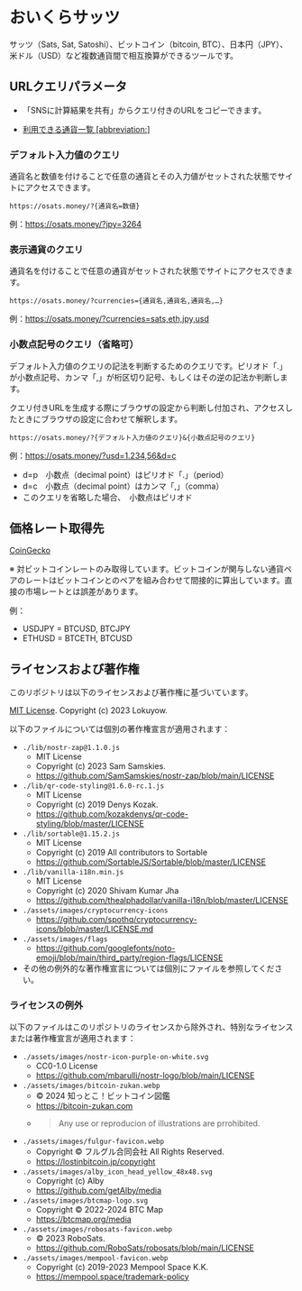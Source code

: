 # おいくらサッツ
サッツ（Sats, Sat, Satoshi）、ビットコイン（bitcoin, BTC）、日本円（JPY）、米ドル（USD）など複数通貨間で相互換算ができるツールです。
## URLクエリパラメータ

- 「SNSに計算結果を共有」からクエリ付きのURLをコピーできます。

- [利用できる通貨一覧 [abbreviation:]](./assets/data/currencies.json)

### デフォルト入力値のクエリ
通貨名と数値を付けることで任意の通貨とその入力値がセットされた状態でサイトにアクセスできます。
```
https://osats.money/?{通貨名=数値}
```
例：https://osats.money/?jpy=3264

### 表示通貨のクエリ

通貨名を付けることで任意の通貨がセットされた状態でサイトにアクセスできます。

```
https://osats.money/?currencies={通貨名,通貨名,通貨名,…}
```

例：https://osats.money/?currencies=sats,eth,jpy,usd


### 小数点記号のクエリ（省略可）
デフォルト入力値のクエリの記法を判断するためのクエリです。ピリオド「.」が小数点記号、カンマ「,」が桁区切り記号、もしくはその逆の記法か判断します。

クエリ付きURLを生成する際にブラウザの設定から判断し付加され、アクセスしたときにブラウザの設定に合わせて解釈します。
```
https://osats.money/?{デフォルト入力値のクエリ}&{小数点記号のクエリ}
```
例：https://osats.money/?usd=1.234,56&d=c

- d=p　小数点（decimal point）はピリオド「.」（period）
- d=c　小数点（decimal point）はカンマ「,」（comma）
- このクエリを省略した場合、　小数点はピリオド

## 価格レート取得先
[CoinGecko](https://www.coingecko.com/ja)

※ 対ビットコインレートのみ取得しています。ビットコインが関与しない通貨ペアのレートはビットコインとのペアを組み合わせて間接的に算出しています。直接の市場レートとは誤差があります。

例：
- USDJPY = BTCUSD, BTCJPY
- ETHUSD = BTCETH, BTCUSD 

## ライセンスおよび著作権
このリポジトリは以下のライセンスおよび著作権に基づいています。

 [MIT License](./LICENSE). Copyright (c) 2023 Lokuyow.

以下のファイルについては個別の著作権宣言が適用されます：

- `./lib/nostr-zap@1.1.0.js`
  - MIT License
  - Copyright (c) 2023 Sam Samskies.
  - https://github.com/SamSamskies/nostr-zap/blob/main/LICENSE
- `./lib/qr-code-styling@1.6.0-rc.1.js`
  - MIT License
  - Copyright (c) 2019 Denys Kozak.
  - https://github.com/kozakdenys/qr-code-styling/blob/master/LICENSE
- `./lib/sortable@1.15.2.js`
  - MIT License
  - Copyright (c) 2019 All contributors to Sortable
  - https://github.com/SortableJS/Sortable/blob/master/LICENSE
- `./lib/vanilla-i18n.min.js`
  - MIT License
  - Copyright (c) 2020 Shivam Kumar Jha
  - https://github.com/thealphadollar/vanilla-i18n/blob/master/LICENSE
- `./assets/images/cryptocurrency-icons`
  - https://github.com/spothq/cryptocurrency-icons/blob/master/LICENSE.md
- `./assets/images/flags`
  - https://github.com/googlefonts/noto-emoji/blob/main/third_party/region-flags/LICENSE
- その他の例外的な著作権宣言については個別にファイルを参照してください。

### ライセンスの例外
以下のファイルはこのリポジトリのライセンスから除外され、特別なライセンスまたは著作権宣言が適用されます：

- `./assets/images/nostr-icon-purple-on-white.svg`
  - CC0-1.0 License
  - https://github.com/mbarulli/nostr-logo/blob/main/LICENSE
- `./assets/images/bitcoin-zukan.webp`
  - © 2024 知っとこ！ビットコイン図鑑
  - https://bitcoin-zukan.com
  - > Any use or reproducion of illustrations are prrohibited.
- `./assets/images/fulgur-favicon.webp`
  - Copyright © フルグル合同会社 All Rights Reserved.
  - https://lostinbitcoin.jp/copyright
- `./assets/images/alby_icon_head_yellow_48x48.svg`
  - Copyright (c) Alby
  - https://github.com/getAlby/media
- `./assets/images/btcmap-logo.svg`
  - Copyright © 2022-2024 BTC Map
  - https://btcmap.org/media
- `./assets/images/robosats-favicon.webp`
  - © 2023 RoboSats.
  - https://github.com/RoboSats/robosats/blob/main/LICENSE
- `./assets/images/mempool-favicon.webp`
  - Copyright (c) 2019-2023 Mempool Space K.K.
  - https://mempool.space/trademark-policy